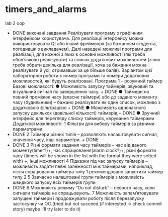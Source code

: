 # timers_and_alarms
lab 2 oop 
+ DONE виконанi завдання
 Реалізувати програму з графічним інтерфейсом користувача. Для реалізації інтерфейсу можна використовувати Qt або інший фреймворк (за бажанням студента, погодивши з викладачем).
 Далі наведені можливі програми для реалізації, для кожної з яких є основні можливості (які треба обов’язково реалізувати) та список додаткових можливостей (з них треба обрати декілька для реалізації, хоча за бажання можна реалізувати й усі, отримавши за це більше балів). 
 Варіантом цієї лабораторної роботи є номер програми та номери додаткових можливостей, які будуть реалізовані.
Програма 1 – розумний таймер Базові можливості: 
● Можливість запуску таймерів, звуковий та візуальний сигнал по завершенню часу. + DONE
● Таймери на певний проміжок часу (власне таймери) або до заданого моменту часу (будильники) – бажано реалізувати як один список, можливо з додатковою фільтрацією + DONE
● Можливість одночасного запуску декількох (довільної кількості) таймерів,+ DONE
● Зручний інтерфейс для перегляду списку таймерів, керування таймерами Додаткові можливості: 
 1 Фільтри для вибору таймерів за різними параметрами.
 + DONE 2 Таймери різних типів – дозволяють налаштовувати сигнал, значення часу, інші параметри. + DONE
 + DONE 3 Різні формати задання часу таймерів – час від даного моменту(timer?)+, час спрацювання(alarm clock?)+, різні формати часу (timers will be shown in the list with the format they were setted with) +, інші можливості 
 4 Підказки під час запуску таймерів – можливість задати певні залежності між таймерами, наприклад, після спрацювання таймера типу 1 рекомендовано запустити таймер типу 2
 5 Завчасно налаштовані групи таймерів з можливість швидкого запуску всіх таймерів групи
 + DONE 6 Можливість режиму “Do not disturb” – певного часу, коли сигнали таймерів не спрацьовують. 
 7 Можливість запам’ятовувати запущені таймери і продовжувати роботу після перезапуску застосунку чи ОС.(tried but not succeed,(if interested -> check commit story) maybe I'll try later to do it) 
